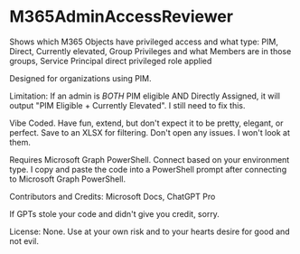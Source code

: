 # M365AdminAccessReviewer
Shows which M365 Objects have privileged access and what type: 
PIM, 
Direct, 
Currently elevated, 
Group Privileges and what Members are in those groups, 
Service Principal direct privileged role applied

Designed for organizations using PIM.

Limitation: If an admin is *BOTH* PIM eligible AND Directly Assigned, it will output "PIM Eligible + Currently Elevated".  I still need to fix this.

Vibe Coded.  Have fun, extend, but don't expect it to be pretty, elegant, or perfect. Save to an XLSX for filtering. Don't open any issues. I won't look at them.

Requires Microsoft Graph PowerShell.  Connect based on your environment type.  I copy and paste the code into a PowerShell prompt after connecting to Microsoft Graph PowerShell.

Contributors and Credits:
Microsoft Docs, 
ChatGPT Pro

If GPTs stole your code and didn't give you credit, sorry.

License: None. Use at your own risk and to your hearts desire for good and not evil.


